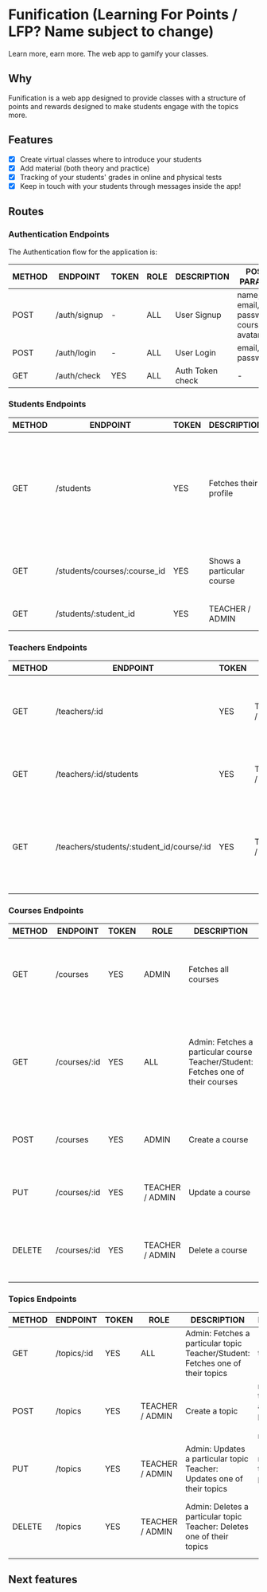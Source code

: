 # Funification (Learning For Points / LFP? Name subject to change)
Learn more, earn more. The web app to gamify your classes.

## Why
Funification is a web app designed to provide classes with a structure of points and rewards designed to make students engage with the topics more.

## Features
- [x] Create virtual classes where to introduce your students
- [x] Add material (both theory and practice)
- [x] Tracking of your students' grades in online and physical tests
- [x] Keep in touch with your students through messages inside the app!

## Routes


### Authentication Endpoints

The Authentication flow for the application is:


METHOD | ENDPOINT         | TOKEN |   ROLE  |       DESCRIPTION       | POST PARAMS                                    | RETURNS
-------|------------------|-------|---------|-------------------------|------------------------------------------------|-----------------------------
POST   | /auth/signup     | -     |    ALL  | User Signup             | name, email, password, courses, avatar         | token
POST   | /auth/login      | -     |    ALL  | User Login              | email, password                                | token
GET    | /auth/check      | YES   |    ALL  | Auth Token check        | -                                              |

### Students Endpoints
METHOD | ENDPOINT         | TOKEN | DESCRIPTION                      | PARAMS                      | RETURNS
-------|------------------|-------|----------------------------------|-----------------------------|----------------------------
GET    | /students  | YES   |  Fetches their profile           | student id                  | object with student name, messages, tests, points, reward log, courses and avatar
GET    | /students/courses/:course_id | YES | Shows a particular course   | course id       | object with the topics for that course
GET    | /students/:student_id | YES | TEACHER / ADMIN | Show a student's profile   |  student id  |object with student name, tests, points, reward log, and avatar
 
### Teachers Endpoints
METHOD | ENDPOINT         | TOKEN | ROLE  |DESCRIPTION                   | PARAMS            | RETURNS
-------|------------------|-------|-------|------------------------------|---------------------------------|----------------------------
GET    | /teachers/:id    | YES   | TEACHER / ADMIN | Fetches their profile        | teacher id                       | object with teacher name, messages, courses and avatar
GET    | /teachers/:id/students | YES | TEACHER / ADMIN | If admin, show all students; if teacher, only their students   | teacher id  | array with students name, id and classroom
GET    | /teachers/students/:student_id/course/:id | YES | TEACHER / ADMIN | Show a student's profile   | teacher id, student id  |object with student name, tests, points, reward log, and avatar

### Courses Endpoints
METHOD | ENDPOINT         | TOKEN | ROLE  |DESCRIPTION  | PARAMS                          | RETURNS
-------|------------------|-------|-------|------------------------------|---------------------------------|----------------------------
GET    | /courses         | YES      | ADMIN | Fetches all courses       | query: search string            | list of matching objects with courses name and id
GET    | /courses/:id     | YES      | ALL | Admin: Fetches a particular course      Teacher/Student: Fetches one of their courses  | course id           | object with course's name, id, array of students, array of topics, and teachers
POST   | /courses        | YES      | ADMIN | Create a course            | name, students, and teachers      | object with course's name and id
PUT    | /courses/:id    | YES      | TEACHER / ADMIN | Update a course         | name, students, topics, teachers | object with course's name and id
DELETE | /courses/:id    | YES      | TEACHER / ADMIN | Delete a course         | -                                 | object with deleted course's name and id


### Topics Endpoints
METHOD | ENDPOINT         | TOKEN | ROLE  |DESCRIPTION                   | PARAMS            | RETURNS
-------|------------------|-------|-------|------------------------------|---------------------------------|----------------------------
GET    | /topics/:id      | YES   | ALL |  Admin: Fetches a particular topic      Teacher/Student: Fetches one of their topics   | topic id     | topic
POST   | /topics          | YES      | TEACHER / ADMIN | Create a topic            | name, theory and practice (not required)   | object with topic's name and id
PUT   | /topics          | YES      | TEACHER / ADMIN | Admin: Updates a particular topic      Teacher: Updates one of their topics    | name, theory, practice   | object with topic's name and id
DELETE  | /topics          | YES      | TEACHER / ADMIN | Admin: Deletes a particular topic      Teacher: Deletes one of their topics     | -  | object with deleted topic's name and id

## Next features


